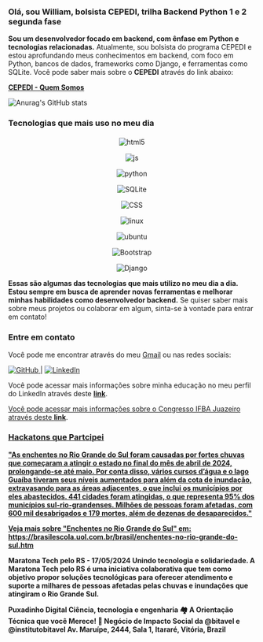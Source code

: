 ### Olá, sou <strong>William</strong>, bolsista CEPEDI, trilha <strong>Backend Python 1 e 2 segunda fase</strong>

<p><strong>Sou um desenvolvedor focado em backend, com ênfase em Python e tecnologias relacionadas.</strong> Atualmente, sou bolsista do programa CEPEDI e estou aprofundando meus conhecimentos em backend, com foco em Python, bancos de dados, frameworks como Django, e ferramentas como SQLite. Você pode saber mais sobre o <strong>CEPEDI</strong> através do link abaixo:</p>

<p><a href="https://cepedi.org.br/quem-somos/" target="_blank"><strong>CEPEDI - Quem Somos</strong></a></p>

![Anurag's GitHub stats](https://github-readme-stats.vercel.app/api?username=wil258&show=dracula)

<h3><strong>Tecnologias que mais uso no meu dia</strong></h3>

<!-- Organizando os badges verticalmente com flexbox e maior espaçamento -->
<div style="display: flex; flex-direction: column; align-items: center; gap: 15px; margin-top: 20px;">

  <!-- Badge de HTML5 -->
  <div style="display: inline-block;">
    <img align="center" alt="html5" src="https://img.shields.io/badge/HTML5-E34F26?style=for-the-badge&logo=html5&logoColor=white">
  </div>
  
  <!-- Badge de JavaScript -->
  <div style="display: inline-block;">
    <img align="center" alt="js" src="https://img.shields.io/badge/JavaScript-323330?style=for-the-badge&logo=javascript&logoColor=F7DF1E">
  </div>

  <!-- Badge de Python -->
  <div style="display: inline-block;">
    <img align="center" alt="python" src="https://img.shields.io/badge/Python-14354C?style=for-the-badge&logo=python&logoColor=white">
  </div>

  <!-- Badge de SQLite -->
  <div style="display: inline-block;">
    <img align="center" alt="SQLite" src="https://img.shields.io/badge/SQLite-07405E?style=for-the-badge&logo=sqlite&logoColor=white">
  </div>

  <!-- Badge de CSS -->
  <div style="display: inline-block;">
    <img align="center" alt="CSS" src="https://img.shields.io/badge/CSS-239120?style=for-the-badge&logo=css3&logoColor=white">
  </div>

  <!-- Badge de Linux -->
  <div style="display: inline-block;">
    <img align="center" alt="linux" src="https://img.shields.io/badge/Linux-FCC624?style=for-the-badge&logo=linux&logoColor=black">
  </div>

  <!-- Badge de Ubuntu -->
  <div style="display: inline-block;">
    <img align="center" alt="ubuntu" src="https://img.shields.io/badge/Ubuntu-E95420?style=for-the-badge&logo=ubuntu&logoColor=white">
  </div>

  <!-- Badge de Bootstrap -->
  <div style="display: inline-block;">
    <img align="center" alt="Bootstrap" src="https://img.shields.io/badge/Bootstrap-563D7C?style=for-the-badge&logo=bootstrap&logoColor=white">
  </div>

  <!-- Badge de Django -->
  <div style="display: inline-block;">
    <img align="center" alt="Django" src="https://img.shields.io/badge/Django-092E20?style=for-the-badge&logo=django&logoColor=white">
  </div>

</div>

<p><strong>Essas são algumas das tecnologias que mais utilizo no meu dia a dia. Estou sempre em busca de aprender novas ferramentas e melhorar minhas habilidades como desenvolvedor backend.</strong> Se quiser saber mais sobre meus projetos ou colaborar em algum, sinta-se à vontade para entrar em contato!</p>

<h3><strong>Entre em contato</strong></h3>
<p>Você pode me encontrar através do meu <a href="mailto:microempreedendorwa@gmail.com">Gmail</a> ou nas redes sociais:</p>

<p>
  <a href="https://github.com/wil258" target="_blank">
    <img src="https://img.shields.io/badge/GitHub-181717?style=for-the-badge&logo=github&logoColor=white" alt="GitHub">
  </a> | 
  <a href="https://www.linkedin.com/in/william-pereira-rodrigues-19054563/" target="_blank">
    <img src="https://img.shields.io/badge/LinkedIn-0077B5?style=for-the-badge&logo=linkedin&logoColor=white" alt="LinkedIn">
  </a>
</p>

<p>Você pode acessar mais informações sobre minha educação no meu perfil do LinkedIn através deste <a href="https://www.linkedin.com/in/william-pereira-rodrigues-19054563/details/education/1635542047926/single-media-viewer/?profileId=ACoAAA1tkrwBuqCb6qEo8lEAy0sw9zCpVIs23Ew" target="_blank"><strong>link</strong></a>.</p>


<p><a href="https://www.youtube.com/watch?v=3LPJfIKxwWc&list=PLhQjrBD2T381WAHyx1pq-sBfykqMBI7V4">
  

<p>Você pode acessar mais informações sobre o Congresso IFBA Juazeiro através deste <a href="https://www.even3.com.br/documentos/imprimir?i=69449061.0029858.1.9.8998056001842468&cc=787DE849-DC26-4C46-AA69-EEC0A135CBEE" target="_blank"><strong>link</strong></a>.</p>


<p><a href="https://portal.ifba.edu.br/" target="_blank">

<h3><strong>Hackatons que Partcipei </strong></h3>

<p><strong>"As enchentes no Rio Grande do Sul foram causadas por fortes chuvas que começaram a atingir o estado no final do mês de abril de 2024, prolongando-se até maio. Por conta disso, vários cursos d’água e o lago Guaíba tiveram seus níveis aumentados para além da cota de inundação, extravasando para as áreas adjacentes, o que inclui os municípios por eles abastecidos. 441 cidades foram atingidas, o que representa 95% dos municípios sul-rio-grandenses. Milhões de pessoas foram afetadas, com 600 mil desabrigados e 179 mortes, além de dezenas de desaparecidos."

Veja mais sobre "Enchentes no Rio Grande do Sul" em: https://brasilescola.uol.com.br/brasil/enchentes-no-rio-grande-do-sul.htm</strong> </p>

<p><strong> Maratona Tech pelo RS - 17/05/2024
Unindo tecnologia e solidariedade. A Maratona Tech pelo RS é uma iniciativa colaborativa que tem como objetivo propor soluções tecnológicas para oferecer atendimento e suporte a milhares de pessoas afetadas pelas chuvas e inundações que atingiram o Rio Grande Sul.

<p><strong>Puxadinho Digital
Ciência, tecnologia e engenharia
🏘️ A Orientação Técnica que você Merece!
👥 Negócio de Impacto Social da @bitavel e @institutobitavel
Av. Maruípe, 2444, Sala 1, Itararé, Vitória, Brazil



  









